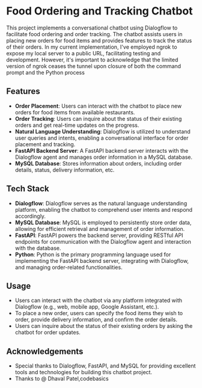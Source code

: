 # Food Ordering and Tracking Chatbot

This project implements a conversational chatbot using Dialogflow to facilitate food ordering and order tracking. The chatbot assists users in placing new orders for food items and provides features to track the status of their orders.
In my current implementation, I've employed ngrok to expose my local server to a public URL, facilitating testing and development. However, it's important to acknowledge that the limited version of ngrok ceases the tunnel upon closure of both the command prompt and the Python process
## Features

- **Order Placement**: Users can interact with the chatbot to place new orders for food items from available restaurants.
- **Order Tracking**: Users can inquire about the status of their existing orders and get real-time updates on the progress.
- **Natural Language Understanding**: Dialogflow is utilized to understand user queries and intents, enabling a conversational interface for order placement and tracking.
- **FastAPI Backend Server**: A FastAPI backend server interacts with the Dialogflow agent and manages order information in a MySQL database.
- **MySQL Database**: Stores information about orders, including order details, status, delivery information, etc.

## Tech Stack

- **Dialogflow**: Dialogflow serves as the natural language understanding platform, enabling the chatbot to comprehend user intents and respond accordingly.
- **MySQL Database**: MySQL is employed to persistently store order data, allowing for efficient retrieval and management of order information.
- **FastAPI**: FastAPI powers the backend server, providing RESTful API endpoints for communication with the Dialogflow agent and interaction with the database.
- **Python**: Python is the primary programming language used for implementing the FastAPI backend server, integrating with Dialogflow, and managing order-related functionalities.



## Usage

- Users can interact with the chatbot via any platform integrated with Dialogflow (e.g., web, mobile app, Google Assistant, etc.).
- To place a new order, users can specify the food items they wish to order, provide delivery information, and confirm the order details.
- Users can inquire about the status of their existing orders by asking the chatbot for order updates.



## Acknowledgements

- Special thanks to Dialogflow, FastAPI, and MySQL for providing excellent tools and technologies for building this chatbot project.
- Thanks to @ Dhaval Patel,codebasics

